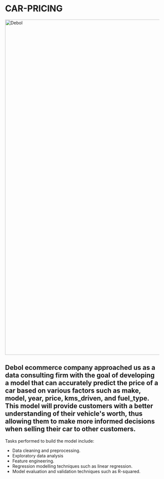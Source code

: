 # CAR-PRICING

<img width="1092" alt="Debol" src="https://user-images.githubusercontent.com/117233045/235558620-c4758db9-7fbc-459b-9b40-4608e71dc2f3.png">

## Debol ecommerce company approached us as a data consulting firm with the goal of developing a model that can accurately predict the price of a car based on various factors such as make, model, year, price, kms_driven, and fuel_type. This model will provide customers with a better understanding of their vehicle's worth, thus allowing them to make more informed decisions when selling their car to other customers. 

Tasks performed to build the model include:

* Data cleaning and preprocessing.
* Exploratory data analysis
* Feature engineering.
* Regression modelling techniques such as linear regression.
* Model evaluation and validation techniques such as R-squared.

